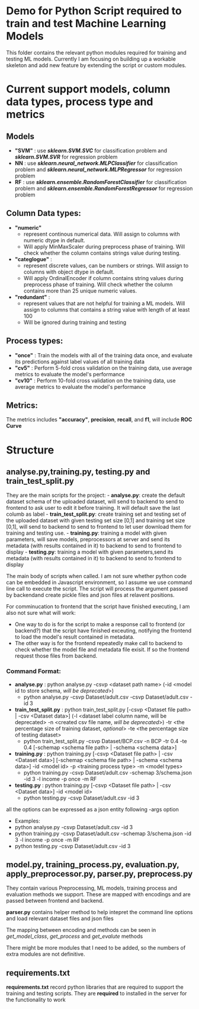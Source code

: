 # Demo for Python Script required to train and test Machine Learning Models

This folder contains the relevant python modules required for training and testing ML models. Currently I am focusing on building up a workable skeleton and add new feature by extending the script or custom modules.

# Current support models, column data types, process type and metrics

## Models

- **"SVM"** : use ***sklearn.SVM.SVC*** for classification problem and ***sklearn.SVM.SVR*** for regression problem
- **NN** : use ***sklearn.neural_network.MLPClassifier*** for classification problem and ***sklearn.neural_network.MLPRegressor*** for regression problem
- **RF** : use ***sklearn.ensemble.RandomForestClassifier*** for classification problem and ***sklearn.ensemble.RandomForestRegressor*** for regression problem

## Column Data types:

- **"numeric"** 
    - represent continous numerical data. Will assign to columns with numeric dtype in default.
    - Will apply MinMaxScaler during preprocess phase of training. Will check whether the column contains strings value during testing.
- **"categlogue"** : 
    - represent discrete values, can be numbers or strings. Will assign to columns with object dtype in default.
    - Will apply OrdinalEncoder if column contains string values during preprocess phase of training. Will check whether the column contains more than 25 unique numeric values.
- **"redundant"** : 
    - represent values that are not helpful for training a ML models. Will assign to columns that contains a string value with length of at least 100
    - Will be ignored during training and testing

## Process types:

- **"once"** : Train the models with all of the training data once, and evaluate its predictions against label values of all training data
- **"cv5"** : Perform 5-fold cross validation on the training data, use average metrics to evaluate the model's performance
- **"cv10"** : Perform 10-fold cross validation on the training data, use average metrics to evaluate the model's performance

## Metrics:

The metrics includes **"accuracy"**, **precision**, **recall**, and **f1**, will include **ROC Curve**

# Structure

## **analyse.py**,**training.py**, **testing.py** and **train_test_split.py**

They are the main scripts for the project:
    - **analyse.py**: create the default dataset schema of the uploaded dataset, will send to backend to send to frontend to ask user to edit it before training. It will default save the last columb as label 
    - **train_test_split.py**: create training set and testing set of the uploaded dataset with given testing set size [0,1] and training set size [0,1], will send to backend to send to frontend to let user download them for training and testing use.
    -  **training.py**: training a model with given parameters, will save models, preprocessors at server and send its metadata (with results contained in it) to backend to send to frontend to display
    -  **testing.py**: training a model with given parameters,send its metadata (with results contained in it) to backend to send to frontend to display

The main body of scripts when called. I am not sure whether python code can be embedded in Javascript environment, so I assume we use command line call to execute the script. The script will process the argument passed by backendand create pickle files and json files at relavent positions. 

For comminucation to frontend that the script have finished executing, I am also not sure what will work:
- One way to do is for the script to make a response call to frontend (or backend?) that the script have finished exceuting, notifying the frontend to load the model's result contained in metadata.
- The other way is for the frontend repeatedly make call to backend to check whether the model file and metadata file exisit. If so the frontend request those files from backend.

### Command Format:

- **analyse.py** : python analyse.py -csvp \<dataset path name\> (-id \<model id to store schema, *will be deprecated*\>)
    - python analyse.py -csvp Dataset/adult.csv -csvp Dataset/adult.csv -id 3
- **train_test_split.py** : python train_test_split.py [-csvp \<Dataset file path\> | -csv \<Dataset data\>] (-l \<dataset label column name, will be deprecated\> -n \<created csv file name, *will be deprecated*\>) -tr \<the percentage size of training dataset, *optional*\> -te \<the percentage size of testing dataset\>
    - python train_test_split.py -csvp Dataset/BCP.csv -n BCP -tr 0.4 -te 0.4 [-schemap \<schema file path\> | -schema \<schema data\>]
- **training.py** : python training.py [-csvp \<Dataset file path\> | -csv \<Dataset data\>] [-schemap \<schema file path\> | -schema \<schema data\>] -id \<model id\> -p \<training process type\> -m \<model types\>
    - python training.py -csvp Dataset/adult.csv -schemap 3/schema.json -id 3 -l income -p once -m RF
- **testing.py** : python training.py [-csvp \<Dataset file path\> | -csv \<Dataset data\>] -id \<model id\>
    - python testing.py -csvp Dataset/adult.csv -id 3


all the options can be expressed as a json entity following -args option

- Examples:
- python analyse.py -csvp Dataset/adult.csv -id 3
- python training.py -csvp Dataset/adult.csv -schemap 3/schema.json -id 3 -l income -p once -m RF
- python testing.py -csvp Dataset/adult.csv -id 3
  

## **model.py**, **training_process.py**, **evaluation.py**, **apply_preprocessor.py**, **parser.py**, **preprocess.py**

They contain various Preprocessing, ML models, training process and evaluation methods we support. These are mapped with encodings and are passed between frontend and backend.

**parser.py** contains helper method to help intepret the command line options and load relevant dataset files and json files

The mapping between encoding and methods can be seen in *get_model_class*, *get_process* and *get_evalute* methods

There might be more modules that I need to be added, so the numbers of extra modules are not definitive.

## **requirements.txt**

**requirements.txt** record python libraries that are required to support the training and testing scripts. They are **required** to installed in the server for the functionality to work
